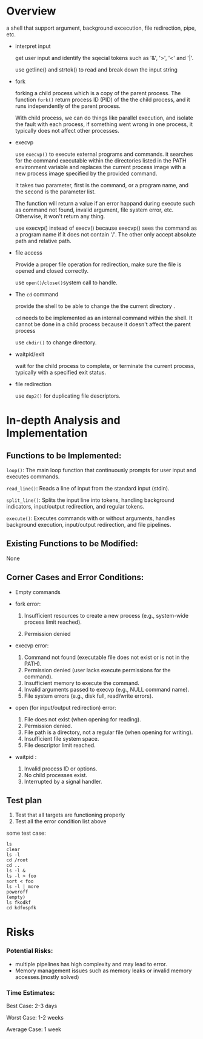 #    Overview
a shell that support argument, background excecution, file redirection, pipe, etc.

- interpret input

    get user input and identify the sqecial tokens such as '&', '>', '<' and '|'.

    use getline() and strtok() to read and break down the input string

- fork

    forking a child process which is a copy of the parent process. The function `fork()` return process ID (PID) of the the child process, and it runs independently of the parent process.

    With child process, we can do things like parallel execution, and isolate the fault with each process, if something went wrong in one process, it typically does not affect other processes.

- execvp 

    use `execvp()` to execute external programs and commands. it searches for the command executable within the directories listed in the PATH environment variable and replaces the current process image with a new process image specified by the provided command.

    It takes two parameter, first is the command, or a program name, and the second is the parameter list.

    The function will return a value if an error happand during execute such as command not found, invalid argument, file system error, etc. Otherwise, it won't return any thing.

    use execvp() instead of execv() because execvp() sees the command as a program name if it does not contain '/'. The other only accept absolute path and relative path.

- file access

    Provide a proper file operation for redirection, make sure the file is opened and closed correctly.

    use `open()`/`close()`system call to handle.

- The `cd` command

    provide the shell to be able to change the the current directory .

    `cd` needs to be implemented as an internal command within the shell. It cannot be done in a child process because it doesn't affect the parent process

    use `chdir()` to change directory.

- waitpid/exit

    wait for the child process to complete, or terminate the current process, typically with a specified exit status.

- file redirection

    use `dup2()` for duplicating file descriptors.


# In-depth Analysis and Implementation

## Functions to be Implemented:
`loop()`: The main loop function that continuously prompts for user input and executes commands.

`read_line()`: Reads a line of input from the standard input (stdin).

`split_line()`: Splits the input line into tokens, handling background indicators, input/output redirection, and regular tokens.

`execute()`: Executes commands with or without arguments, handles background execution, input/output redirection, and file pipelines.

## Existing Functions to be Modified:
None

## Corner Cases and Error Conditions:

- Empty commands
- fork error:

    1. Insufficient resources to create a new process (e.g., system-wide process limit reached).

    2. Permission denied

- execvp error:

    1. Command not found (executable file does not exist or is not in the PATH).
    2. Permission denied (user lacks execute permissions for the command).
    3. Insufficient memory to execute the command.
    4. Invalid arguments passed to execvp (e.g., NULL command name).
    5. File system errors (e.g., disk full, read/write errors).

- open (for input/output redirection) error:

    1. File does not exist (when opening for reading).
    2. Permission denied.
    3. File path is a directory, not a regular file (when opening for writing).
    4. Insufficient file system space.
    5. File descriptor limit reached.

- waitpid :

    1. Invalid process ID or options.
    2. No child processes exist.
    3. Interrupted by a signal handler.

## Test plan

1. Test that all targets are functioning properly
2. Test all the error condition list above

some test case:
```
ls
clear
ls -l
cd /root
cd ..
ls -l &
ls -l > foo
sort < foo
ls -l | more
poweroff
(empty)
ls fkodkf
cd kdfospfk
```

# Risks
### Potential Risks:
- multiple pipelines has high complexity and may lead to error.
- Memory management issues such as memory leaks or invalid memory accesses.(mostly solved)

### Time Estimates:
Best Case: 2-3 days

Worst Case: 1-2 weeks

Average Case: 1 week

